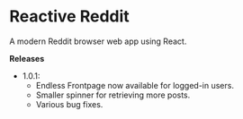 # Reactive Reddit
A modern Reddit browser web app using React.

**Releases**
- 1.0.1:
    - Endless Frontpage now available for logged-in users.
    - Smaller spinner for retrieving more posts.
    - Various bug fixes.
